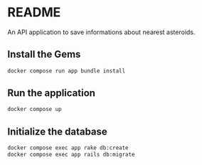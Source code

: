 # README

An API application to save informations about nearest asteroids.


## Install the Gems
```bash
docker compose run app bundle install
```

## Run the application
```bash
docker compose up
```

## Initialize the database
```bash
docker compose exec app rake db:create
docker compose exec app rails db:migrate
```
